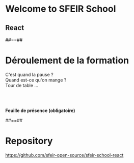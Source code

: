 <!-- .slide: class="first-slide" sfeir-level="2" sfeir-techno="react" -->

# **Welcome to SFEIR School**

## **React**

##==##

# Déroulement de la formation

<p class="center">
C'est quand la pause ?<br>
Quand est-ce qu'on mange ?<br>
Tour de table ...
</p>
<br><br>

**Feuille de présence (obligatoire)** <!-- .element: class="center" -->

##==##

# Repository

https://github.com/sfeir-open-source/sfeir-school-react <!-- .element: class="center" -->
